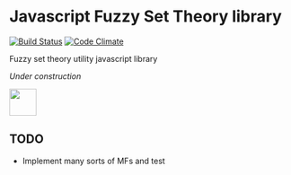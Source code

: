 # Javascript Fuzzy Set Theory library

[![Build Status](https://travis-ci.org/leoaretakis/fuzzy-theo.svg?branch=master)](https://travis-ci.org/leoaretakis/fuzzy-theo)
[![Code Climate](https://codeclimate.com/github/leoaretakis/fuzzy-theo/badges/gpa.svg)](https://codeclimate.com/github/leoaretakis/fuzzy-theo)

Fuzzy set theory utility javascript library


*Under construction*

<img src="http://i.imgur.com/fI9qT.gif" width="48">

## TODO

- Implement many sorts of MFs and test
